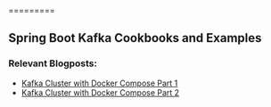 =========

## Spring Boot Kafka Cookbooks and Examples


### Relevant Blogposts: 
- [Kafka Cluster with Docker Compose Part 1](https://muzir.github.io/docker/docker-compose/kafka/2019/08/19/Docker-Compose-Kafka-Cluster-1.html)
- [Kafka Cluster with Docker Compose Part 2](https://muzir.github.io/docker/docker-compose/kafka/2019/11/10/Docker-Compose-Kafka-Cluster-2.html)

